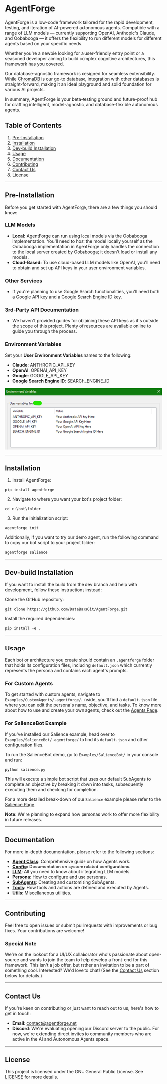 # AgentForge
AgentForge is a low-code framework tailored for the rapid development, testing, and iteration of AI-powered autonomous agents. Compatible with a range of LLM models — currently supporting OpenAI, Anthopic's Claude, and Oobabooga — it offers the flexibility to run different models for different agents based on your specific needs.

Whether you're a newbie looking for a user-friendly entry point or a seasoned developer aiming to build complex cognitive architectures, this framework has you covered.

Our database-agnostic framework is designed for seamless extensibility. While [ChromaDB](https://www.trychroma.com/) is our go-to database, integration with other databases is straight-forward, making it an ideal playground and solid foundation for various AI projects.

In summary, AgentForge is your beta-testing ground and future-proof hub for crafting intelligent, model-agnostic, and database-flexible autonomous agents.

## Table of Contents
1. [Pre-Installation](#pre-installation)
2. [Installation](#installation)
3. [Dev-build Installation](#dev-build-installation)
4. [Usage](#usage)
5. [Documentation](#documentation)
6. [Contributing](#contributing)
7. [Contact Us](#contact-us)
8. [License](#license)

---

## Pre-Installation

Before you get started with AgentForge, there are a few things you should know:

### LLM Models
- **Local:** AgentForge can run using local models via the Oobabooga implementation. You'll need to host the model locally yourself as the Oobabooga implementation in AgentForge only handles the connection to the local server created by Oobabooga; it doesn't load or install any models.
- **Cloud-Based:** To use cloud-based LLM models like OpenAI, you'll need to obtain and set up API keys in your user environment variables.

### Other Services
- If you're planning to use Google Search functionalities, you'll need both a Google API key and a Google Search Engine ID key. 

### 3rd-Party API Documentation
- We haven't provided guides for obtaining these API keys as it's outside the scope of this project. Plenty of resources are available online to guide you through the process.

### Environment Variables
Set your **User Environment Variables** names to the following:

- **Claude**: ANTHROPIC_API_KEY 
- **OpenAI**: OPENAI_API_KEY
- **Google**: GOOGLE_API_KEY
- **Google Search Engine ID**: SEARCH_ENGINE_ID

![Environment Variables](/docs/Images/EnvKeys.png)

---

## Installation

1. Install AgentForge:

```shell
pip install agentforge
```

2. Navigate to where you want your bot's project folder:

```shell
cd c:\bot\folder
```

3. Run the initialization script:

```shell
agentforge init
```

Additionally, if you want to try our demo agent, run the following command to copy our bot script to your project folder:

```shell
agentforge salience
```

---

## Dev-build Installation

If you want to install the build from the dev branch and help with development, follow these instructions instead:

Clone the GitHub repository:

```shell
git clone https://github.com/DataBassGit/AgentForge.git
```

Install the required dependencies:

```shell
pip install -e .
```

---

## Usage

Each bot or architecture you create should contain an `.agentforge` folder that holds its configuration files, including `default.json` which currently represents the persona and contains each agent's prompts.

### For Custom Agents

To get started with custom agents, navigate to `Examples/CustomAgents/.agentforge/`. Inside, you'll find a `default.json` file where you can edit the persona's name, objective, and tasks. To know more about how to use and create your own agents, check out the [Agents Page](/docs/Agents/AgentClass.md).

### For SalienceBot Example

If you've installed our Salience example, head over to `Examples/SalienceBot/.agentforge/` to find its `default.json` and other configuration files.

To run the SalienceBot demo, go to `Examples/SalienceBot/` in your console and run:

```shell
python salience.py
```

This will execute a simple bot script that uses our default SubAgents to complete an objective by breaking it down into tasks, subsequently executing them and checking for completion.

For a more detailed break-down of our `Salience` example please refer to the [Salience Page]()

**Note**: We're planning to expand how personas work to offer more flexibility in future releases.

---

## Documentation

For more in-depth documentation, please refer to the following sections:

- **[Agent Class]()**: Comprehensive guide on how Agents work.
- **[Config](docs/Config/)**: Documentation on system related configurations.
- **[LLM](docs/LLM/)**: All you need to know about integrating LLM models.
- **[Persona](docs/Persona/)**: How to configure and use personas.
- **[SubAgents](docs/Agents/SubAgents/)**: Creating and customizing SubAgents.
- **[Tools](docs/Tools&Actions/)**: How tools and actions are defined and executed by Agents.
- **[Utils](docs/Utils/)**: Miscellaneous utilities.

---

## Contributing

Feel free to open issues or submit pull requests with improvements or bug fixes. Your contributions are welcome!

### Special Note
We're on the lookout for a UI/UX collaborator who's passionate about open-source and wants to join the team to help develop a front-end for this framework. This isn't a job offer, but rather an invitation to be a part of something cool. Interested? We'd love to chat! (See the [Contact Us](#contact-us) section below for details.)

---

## Contact Us

If you're keen on contributing or just want to reach out to us, here's how to get in touch:

- **Email**: contact@agentforge.net
- **Discord**: We're evaluating opening our Discord server to the public. For now, we're extending direct invites to community members who are active in the AI and Autonomous Agents space.

---

## License
This project is licensed under the GNU General Public License. See [LICENSE](LICENSE) for more details.
